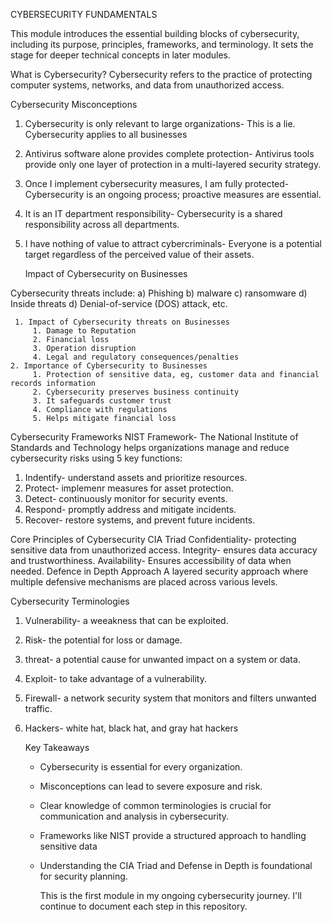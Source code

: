 CYBERSECURITY FUNDAMENTALS

This module introduces the essential building blocks of cybersecurity, including its purpose, principles, frameworks, and terminology. It sets the stage for deeper technical concepts in later modules.

What is Cybersecurity?
Cybersecurity refers to the practice of protecting computer systems, networks, and data from unauthorized access.

Cybersecurity Misconceptions
1. Cybersecurity is only relevant to large organizations- This is a lie. Cybersecurity applies to all businesses
2. Antivirus software alone provides complete protection- Antivirus tools provide only one layer of protection in a multi-layered security strategy.
3. Once I implement cybersecurity measures, I am fully protected- Cybersecurity is an ongoing process; proactive measures are essential.
4. It is an IT department responsibility- Cybersecurity is a shared responsibility across all departments.
5. I have nothing of value to attract cybercriminals- Everyone is a potential target regardless of the perceived value of their assets.

   Impact of Cybersecurity on Businesses
   
Cybersecurity threats include:
a) Phishing
b) malware
c) ransomware
d) Inside threats
d) Denial-of-service (DOS) attack, etc.

     1. Impact of Cybersecurity threats on Businesses
         1. Damage to Reputation
         2. Financial loss
         3. Operation disruption
         4. Legal and regulatory consequences/penalties
    2. Importance of Cybersecurity to Businesses
         1. Protection of sensitive data, eg, customer data and financial records information
         2. Cybersecurity preserves business continuity
         3. It safeguards customer trust
         4. Compliance with regulations
         5. Helps mitigate financial loss
            
  Cybersecurity Frameworks
NIST Framework- The National Institute of Standards and Technology helps organizations manage and reduce cybersecurity risks using 5 key functions:
 1. Indentify- understand assets and prioritize resources.
 2. Protect- implemenr measures for asset protection.
 3. Detect- continuously monitor for security events.
 4. Respond- promptly address and mitigate incidents.
 5. Recover- restore systems, and prevent future incidents.

 Core Principles of Cybersecurity
CIA Triad
  Confidentiality- protecting sensitive data from unauthorized access.
  Integrity- ensures data accuracy and trustworthiness.
  Availability- Ensures accessibility of data when needed.
Defence in Depth Approach
 A layered security approach where multiple defensive mechanisms are placed across various levels.

Cybersecurity Terminologies
1. Vulnerability- a weeakness that can be exploited.
2. Risk- the potential for loss or damage.
3. threat- a potential cause for unwanted impact on a system or data.
4. Exploit- to take advantage of a vulnerability.
5. Firewall- a network security system that monitors and filters unwanted traffic.
6. Hackers- white hat, black hat, and gray hat hackers

   Key Takeaways
   - Cybersecurity is essential for every organization.
   - Misconceptions can lead to severe exposure and risk.
   - Clear knowledge of common terminologies is crucial for communication and analysis in cybersecurity.
   - Frameworks like NIST provide a structured approach to handling sensitive data
   - Understanding the CIA Triad and Defense in Depth is foundational for security planning.

     This is the first module in my ongoing cybersecurity journey. I'll continue to document each step in this repository.
  

